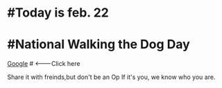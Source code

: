 # #Today is feb. 22
# #National Walking the Dog Day

[Google](https://google.com) # <---Click here

Share it with freinds,but don't be an Op
If it's you, we know who you are.
